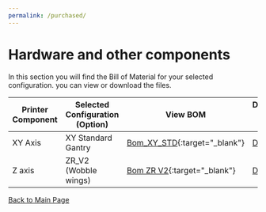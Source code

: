 ```yaml
---
permalink: /purchased/
---
```


# Hardware and other components

In this section you will find the Bill of Material for your selected configuration. you can view or download the files.

Printer Component|Selected Configuration (Option)|View BOM|Download BOM (Excel)
-----------------|-------------------------------|--------|--------------------
XY Axis|XY Standard Gantry|[Bom_XY_STD](/bom/BOM_XY_STD.htm){:target="_blank"}|[Download](/bom/BOM_XY_STD.xlsx)
Z axis|ZR_V2 (Wobble wings)|[Bom ZR V2](/bom/BOM_ZR_V2.htm){:target="_blank"}|[Download](/bom/BOM_ZR_V2.xlsx)

[Back to Main Page](/README.md)
